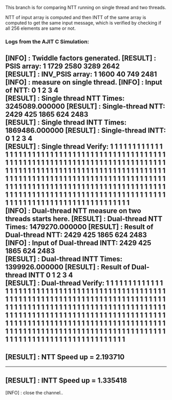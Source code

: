 This branch is for comparing NTT running on single thread and two threads.

NTT of input array is computed and then INTT of the same array is computed to get the same input message, which is verified by checking if all 256 elements are same or not. 

### Logs from the AJIT C Simulation:

[INFO]           :           Twiddle factors generated.
[RESULT]         :           PSIS array:           1  1729  2580  3289  2642  
[RESULT]         :           INV_PSIS array:           1 1600 40 749 2481 
[INFO]           :           measure on single thread.
[INFO]           :           Input of NTT:           0  1  2  3  4  
[RESULT]         :           Single thread NTT Times: 3245089.000000
[RESULT]         :           Single-thread NTT:           2429  425  1865  624  2483  
[RESULT]         :           Single thread INTT Times: 1869486.000000
[RESULT]         :           Single-thread INTT:           0  1  2  3  4  
[RESULT]         :           Single thread Verify:
1  1  1  1  1  1  1  1  1  1  1  1  1  1  1  1  1  1  1  1  1  1  1  1  1  1  1  1  1  1  1  1  1  1  1  1  1  1  1  1  1  1  1  1  1  1  1  1  1  1  1  1  1  1  1  1  1  1  1  1  1  1  1  1  1  1  1  1  1  1  1  1  1  1  1  1  1  1  1  1  1  1  1  1  1  1  1  1  1  1  1  1  1  1  1  1  1  1  1  1  1  1  1  1  1  1  1  1  1  1  1  1  1  1  1  1  1  1  1  1  1  1  1  1  1  1  1  1  1  1  1  1  1  1  1  1  1  1  1  1  1  1  1  1  1  1  1  1  1  1  1  1  1  1  1  1  1  1  1  1  1  1  1  1  1  1  1  1  1  1  1  1  1  1  1  1  1  1  1  1  1  1  1  1  1  1  1  1  1  1  1  1  1  1  1  1  1  1  1  1  1  1  1  1  1  1  1  1  1  1  1  1  1  1  1  1  1  1  1  1  1  1  1  1  1  1  1  1  1  1  1  1  1  1  1  1  1  1  1  1  1  1  1  1  1  1  1  1  1  1  1  1  1  1  1  1  
[INFO]           :           Dual-thread NTT measure on two threads starts here.
[RESULT]         :           Dual-thread NTT Times: 1479270.000000
[RESULT]         :           Result of Dual-thread NTT:           2429  425  1865  624  2483  
[INFO]           :           Input of Dual-thread INTT:           2429  425  1865  624  2483  
[RESULT]         :           Dual-thread INTT Times: 1399926.000000
[RESULT]         :           Result of Dual-thread INTT           0  1  2  3  4  
[RESULT]         :           Dual-thread Verify:
1  1  1  1  1  1  1  1  1  1  1  1  1  1  1  1  1  1  1  1  1  1  1  1  1  1  1  1  1  1  1  1  1  1  1  1  1  1  1  1  1  1  1  1  1  1  1  1  1  1  1  1  1  1  1  1  1  1  1  1  1  1  1  1  1  1  1  1  1  1  1  1  1  1  1  1  1  1  1  1  1  1  1  1  1  1  1  1  1  1  1  1  1  1  1  1  1  1  1  1  1  1  1  1  1  1  1  1  1  1  1  1  1  1  1  1  1  1  1  1  1  1  1  1  1  1  1  1  1  1  1  1  1  1  1  1  1  1  1  1  1  1  1  1  1  1  1  1  1  1  1  1  1  1  1  1  1  1  1  1  1  1  1  1  1  1  1  1  1  1  1  1  1  1  1  1  1  1  1  1  1  1  1  1  1  1  1  1  1  1  1  1  1  1  1  1  1  1  1  1  1  1  1  1  1  1  1  1  1  1  1  1  1  1  1  1  1  1  1  1  1  1  1  1  1  1  1  1  1  1  1  1  1  1  1  1  1  1  1  1  1  1  1  1  1  1  1  1  1  1  1  1  1  1  1  1  
------------------------------------------------------
[RESULT]         :           NTT Speed up = 2.193710
------------------------------------------------------
------------------------------------------------------
[RESULT]         :           INTT Speed up = 1.335418
------------------------------------------------------
[INFO]           :           close the channel..
